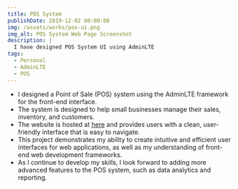 ```yaml
---
title: POS System
publishDate: 2019-12-02 00:00:00
img: /assets/works/pos-ui.png
img_alt: POS System Web Page Screenshot
description: |
  I have designed POS System UI using AdminLTE
tags:
  - Personal
  - AdminLTE
  - POS
---
```


- I designed a Point of Sale (POS) system using the AdminLTE framework for the front-end interface. 
- The system is designed to help small businesses manage their sales, inventory, and customers. 
- The website is hosted at [here](https://pethumjeewantha.com/html-css-pos-system) and provides users with a clean, user-friendly interface that is easy to navigate. 
- This project demonstrates my ability to create intuitive and efficient user interfaces for web applications, as well as my understanding of front-end web development frameworks. 
- As I continue to develop my skills, I look forward to adding more advanced features to the POS system, such as data analytics and reporting.
